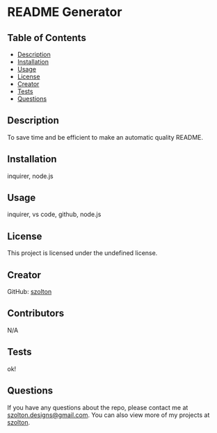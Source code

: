 
  # README Generator
  
  
  
  ## Table of Contents
  - [Description](#description)
  - [Installation](#installation)
  - [Usage](#usage)
  - [License](#license)
  - [Creator](#creator)
  - [Tests](#tests)
  - [Questions](#questions)
  
  ## Description
  To save time and be efficient to make an automatic quality README.
  
  ## Installation
  inquirer, node.js
  
  ## Usage
  inquirer, vs code, github, node.js
  
  ## License
  This project is licensed under the undefined license.
  
  ## Creator
  GitHub: [szolton](https://github.com/szolton)
  
  ## Contributors
  N/A
  
  ## Tests
  ok!
  
  ## Questions
  If you have any questions about the repo, please contact me at szolton.designs@gmail.com. You can also view more of my projects at [szolton](https://github.com/szolton).
    